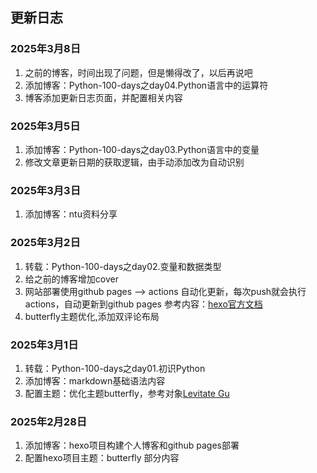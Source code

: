 ## 更新日志

### 2025年3月8日
1. 之前的博客，时间出现了问题，但是懒得改了，以后再说吧
2. 添加博客：Python-100-days之day04.Python语言中的运算符
3. 博客添加更新日志页面，并配置相关内容

### 2025年3月5日

1. 添加博客：Python-100-days之day03.Python语言中的变量
2. 修改文章更新日期的获取逻辑，由手动添加改为自动识别
   
### 2025年3月3日

1. 添加博客：ntu资料分享

### 2025年3月2日

1. 转载：Python-100-days之day02.变量和数据类型
2. 给之前的博客增加cover
3. 网站部署使用github pages ——> actions 自动化更新，每次push就会执行actions，自动更新到github pages
参考内容：[hexo官方文档](https://hexo.io/zh-cn/docs/github-pages)
4. butterfly主题优化,添加双评论布局

### 2025年3月1日

1. 转载：Python-100-days之day01.初识Python
2. 添加博客：markdown基础语法内容
3. 配置主题：优化主题butterfly，参考对象[Levitate Gu](http://www.levitategu.cn/)

### 2025年2月28日

1. 添加博客：hexo项目构建个人博客和github pages部署
2. 配置hexo项目主题：butterfly 部分内容

